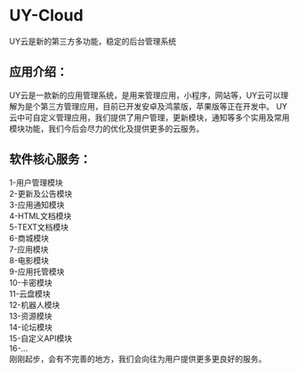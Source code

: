 # UY-Cloud
UY云是新的第三方多功能，稳定的后台管理系统
  ##  应用介绍：
UY云是一款新的应用管理系统，是用来管理应用，小程序，网站等，UY云可以理解为是个第三方管理应用，目前已开发安卓及鸿蒙版，苹果版等正在开发中。
  UY云中可自定义管理应用，我们提供了用户管理，更新模块，通知等多个实用及常用模块功能，我们今后会尽力的优化及提供更多的云服务。
  ##  软件核心服务：
1-用户管理模块  
2-更新及公告模块  
3-应用通知模块  
4-HTML文档模块  
5-TEXT文档模块  
6-商城模块  
7-应用模块  
8-电影模块  
9-应用托管模块  
10-卡密模块  
11-云盘模块  
12-机器人模块  
13-资源模块  
14-论坛模块  
15-自定义API模块  
16-...  
 刚刚起步，会有不完善的地方，我们会向往为用户提供更多更良好的服务。  

